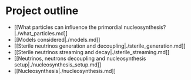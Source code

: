 # Project outline

  * [[What particles can influence the primordial nucleosynthesis?|./what_particles.md]]
  * [[Models considered|./models.md]]
  * [[Sterile neutrinos generation and decoupling|./sterile_generation.md]]
  * [[Sterile neutrinos streaming and decay|./sterile_streaming.md]]
  * [[Neutrinos, neutrons decoupling and nucleosynthesis setup|./nucleosynthesis_setup.md]]
  * [[Nucleosynthesis|./nucleosynthesis.md]]